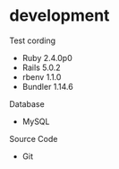 # development

Test cording

* Ruby 2.4.0p0
* Rails 5.0.2
* rbenv 1.1.0
* Bundler 1.14.6

Database

* MySQL

Source Code

* Git
